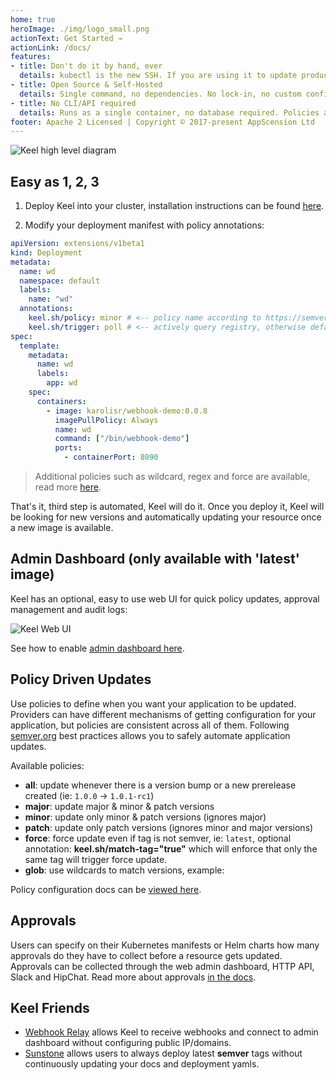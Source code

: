 ```yaml
---
home: true
heroImage: ./img/logo_small.png
actionText: Get Started →
actionLink: /docs/
features:
- title: Don't do it by hand, ever
  details: kubectl is the new SSH. If you are using it to update production workloads, you are doing it wrong. See examples on how to automate application updates. 
- title: Open Source & Self-Hosted
  details: Single command, no dependencies. No lock-in, no custom configuration files. Start using now. 
- title: No CLI/API required
  details: Runs as a single container, no database required. Policies and trigger types are specified in your application deployment files or Helm charts. 
footer: Apache 2 Licensed | Copyright © 2017-present AppScension Ltd
---
```


![Keel high level diagram](/img/keel_high_level.png)

## Easy as 1, 2, 3

1. Deploy Keel into your cluster, installation instructions can be found [here](/docs/#installation).

2. Modify your deployment manifest with policy annotations:

```yaml
apiVersion: extensions/v1beta1
kind: Deployment
metadata: 
  name: wd
  namespace: default
  labels: 
    name: "wd"
  annotations:
    keel.sh/policy: minor # <-- policy name according to https://semver.org/
    keel.sh/trigger: poll # <-- actively query registry, otherwise defaults to webhooks
spec:
  template:
    metadata:
      name: wd
      labels:
        app: wd        
    spec:
      containers:                    
        - image: karolisr/webhook-demo:0.0.8
          imagePullPolicy: Always            
          name: wd
          command: ["/bin/webhook-demo"]
          ports:
            - containerPort: 8090
```

> Additional policies such as wildcard, regex and force are available, read more [here](/docs/#policies).

That's it, third step is automated, Keel will do it. Once you deploy it, Keel will be looking for new versions and automatically updating your resource once a new image is available.

## Admin Dashboard (only available with 'latest' image)

Keel has an optional, easy to use web UI for quick policy updates, approval management and audit logs:

![Keel Web UI](/img/keel_ui.png)

See how to enable [admin dashboard here](/docs/#enabling-admin-dashboard).

## Policy Driven Updates

Use policies to define when you want your application to be updated. Providers can have different mechanisms of getting configuration for your application, but policies are consistent across all of them. Following [semver.org](http://semver.org/) 
best practices allows you to safely automate application updates.

Available policies:

-  **all**: update whenever there is a version bump or a new prerelease created (ie: `1.0.0` -> `1.0.1-rc1`)
-  **major**: update major & minor & patch versions
-  **minor**: update only minor & patch versions (ignores major)
-  **patch**: update only patch versions (ignores minor and major versions)
-  **force**: force update even if tag is not semver, ie: `latest`, optional annotation: **keel.sh/match-tag="true"** which will enforce that only the same tag will trigger force update.
-  **glob**: use wildcards to match versions, example:

Policy configuration docs can be [viewed here](/docs/#policies).

## Approvals

Users can specify on their Kubernetes manifests or Helm charts how many approvals do they have to collect before a resource gets updated. Approvals can be collected through the web admin dashboard, HTTP API, Slack and HipChat. Read more about approvals [in the docs](/docs/#approvals).

## Keel Friends

* [Webhook Relay](https://webhookrelay.com) allows Keel to receive webhooks and connect to admin dashboard without configuring public IP/domains.
* [Sunstone](https://about.sunstone.dev/) allows users to always deploy latest **semver** tags without continuously updating your docs and deployment yamls. 